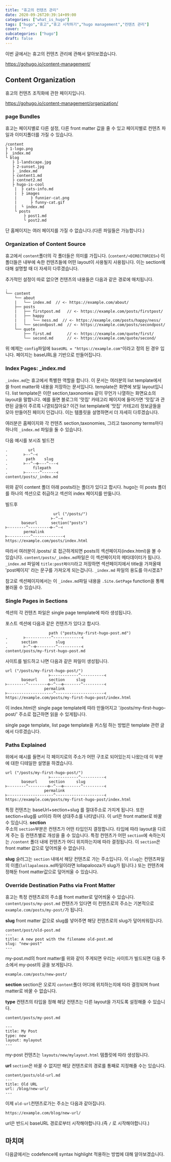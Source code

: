 ```yaml
---
title: "휴고의 컨텐츠 관리"
date: 2020-09-26T20:39:14+09:00
categories: ["what_is_hugo"]
tags: ["hugo","휴고","휴고 시작하기","hugo management","컨텐츠 관리"]
cover: ""
subcategories: ["hugo"]
draft: false
---
```


이번 글에서는 휴고의 컨텐츠 관리에 관해서 알아보겠습니다.  

https://gohugo.io/content-management/

## Content Organization
휴고의 컨텐츠 조직화에 관한 페이지입니다.

https://gohugo.io/content-management/organization/

### page Bundles

휴고는 페이지별로 다른 설정, 다른 front matter 값을 줄 수 있고 페이지별로 컨텐츠 파일과 이미지폴더를 가질 수 있습니다. 

```
/content
├ 1-logo.png
├ _index.md
└ blog
   ├ 1-landscape.jpg
   ├ 2-sunset.jpg
   ├ _index.md
   ├ content1.md
   ├ contnet2.md
   ├ hugo-is-cool
    |  ├ cats-info.md
    |  ├ images 
    |      ├ funnier-cat.png
    |      ├ funny-cat.gif
    |  └ index.md        
    └ posts
        ├ post1.md
        └ post2.md     
```  
단 홈페이지는 여러 페이지를 가질 수 없습니다.(다른 파일들은 가능합니다.) 

### Organization of Content Source
휴고에서 `content`폴더의 각 폴더들은 의미를 가집니다. (`content/<DIRECTORIES>`) 이 폴더들은 내부에 속한 컨텐츠들에 어떤 layout이 사용될지 사용됩니다. 이는 section에 대해 설명할 때 더 자세히 다루겠습니다. 

추가적인 설정이 따로 없으면 컨텐츠의 내용들은 다음과 같은 경로에 매치됩니다.
```
.
└── content
    └── about
    |   └── index.md  // <- https://example.com/about/
    ├── posts
    |   ├── firstpost.md   // <- https://example.com/posts/firstpost/
    |   ├── happy
    |   |   └── ness.md  // <- https://example.com/posts/happy/ness/
    |   └── secondpost.md  // <- https://example.com/posts/secondpost/
    └── quote
        ├── first.md       // <- https://example.com/quote/first/
        └── second.md      // <- https://example.com/quote/second/
```
위 예제는 `config`파일에 `baseURL = "https://example.com"`이라고 정의 된 경우 입니다. 페이지는 baseURL을 기반으로 만들어집니다. 

### Index Pages: _index.md

`_index.md`는 휴고에서 특별한 역할을 합니다. 이 문서는 여러분의 list template에서 쓸 front matter와 내용을 저장하는 문서입니다. template은 화면에 보일 layout입니다. list template은 이란 section,taxonomies 같이 무언가 나열하는 화면요소의 layout을 말합니다. 예를 들면 블로그의 '맛집' 카테고리 페이지에 들어가면 '맛집'과 관련된 글들이 주르륵 나열되잖아요? 이건 list template에 '맛집' 카테고리 정보글들을 모아 만들어진 페이지 인겁니다. 이는 템플릿을 설명하면서 더 자세히 다루겠습니다.

여러분은 홈페이지와 각 컨텐츠 section,taxonomies, 그리고 taxonomy terms마다 하나의 `_index.md` 파일을 둘 수 있습니다. 
 
다음 예시를 보시죠
빌드전
```
.         url
.       ⊢--^-⊣
.        path    slug
.       ⊢--^-⊣⊢---^---⊣
.           filepath
.       ⊢------^------⊣
content/posts/_index.md
```
위와 같이 content 폴더 아래 posts라는 폴더가 있다고 합시다. hugo는 이 posts 폴더를 하나의 섹션으로 취급하고 섹션의 index 페이지를 만듦니다. 

빌드후
```
                     url ("/posts/")
                    ⊢-^-⊣
       baseurl      section("posts")
⊢--------^---------⊣⊢-^-⊣
        permalink
⊢----------^-------------⊣
https://example.com/posts/index.html
```
따라서 여러분이 /posts/ 로 접근하게되면 posts의 섹션페이지(index.html)을 볼 수 있습니다. `content/posts/_index.md`파일은 이 섹션페이지의 메타데이터가 됩니다. `_index.md` 파일에 `title:post페이지`라고 저장하면 섹션페이지에서 title을 가져올때 'post페이지' 라는 문구를 가져오게 되는겁니다. `_index.md` 파일의 용도를 아시겠죠?

참고로 섹션페이지에서는 이 `_index.md`파일 내용을 `.Site.GetPage` function을 통해 불러올 수 있습니다.

### Single Pages in Sections

섹션의 각 컨텐츠 파일은 single page template에 따라 생성됩니다. 

포스트 섹션에 다음과 같은 컨텐츠가 있다고 합시다.
```
                   path ("posts/my-first-hugo-post.md")
.       ⊢-----------^------------⊣
.      section        slug
.       ⊢-^-⊣⊢--------^----------⊣
content/posts/my-first-hugo-post.md
```

사이트를 빌드하고 나면 다음과 같은 파일이 생성됩니다.

```
url ("/posts/my-first-hugo-post/")
                   ⊢------------^----------⊣
       baseurl     section     slug
⊢--------^--------⊣⊢-^--⊣⊢-------^---------⊣
                 permalink
⊢--------------------^---------------------⊣
https://example.com/posts/my-first-hugo-post/index.html
```

이 index.html은 single page template에 따라 만들어지고 '/posts/my-first-hugo-post/' 주소로 접근하면 읽을 수 있게됩니다.

single page template, list page template을 커스텀 하는 방법은 template 관련 글에서 다루겠습니다.

### Paths Explained
위에서 예시를 들면서 각 페이지로의 주소가 어떤 구조로 되어있는지 나왔는데 이 부분에 대한 디테일한 설명을 하겠습니다.

```
url ("/posts/my-first-hugo-post/")
                   ⊢------------^----------⊣
       baseurl     section     slug
⊢--------^--------⊣⊢-^--⊣⊢-------^---------⊣
                 permalink
⊢--------------------^---------------------⊣
https://example.com/posts/my-first-hugo-post/index.html
```
특정 컨텐츠는 baseUrl+section+slug 를 절대주소로 가지게 됩니다.
또한 section+slug를 url이라 하며 상대주소를 나타냅니다. 이 url은 front matter로 바꿀 수 있습니다.
**section**  
주소의 `section`부분은 컨텐츠가 어떤 타입인지 결정합니다. 타입에 따라 layout을 다르게 주는 등 컨텐츠별로 개성을 줄 수 있습니다. 특정 컨텐츠가 어떤 `section`에 속하는지는 `/content` 폴더 내에 컨텐츠가 어디 위치하는지에 따라 결정됩니다. 이 `section`은 front matter 값으로 덮어씌울 수 없습니다.

**slug**
슬러그는 `section` 내에서 해당 컨텐츠로 가는 주소입니다. 이 `slug`는 컨텐츠파일의 이름(`lollapalooza.md`파일이라면 lollapalooza가 slug가 됩니다.) 또는 컨텐츠에 정해둔 front matter값으로 덮어씌울 수 있습니다.

### Override Destination Paths via Front Matter

휴고는 특정 컨텐츠로의 주소를 front matter로 덮어씌울 수 있습니다. `content/posts/my-post.md` 컨텐츠가 있다면 이 컨텐츠로의 주소는 기본적으로 `example.com/posts/my-post/`가 됩니다. 

**slug**
front matter 값으로 slug를 넣어주면 해당 컨텐츠로의 slug가 덮어씌워집니다.

```
content/post/old-post.md
---
title: A new post with the filename old-post.md
slug: "new-post"
---
```

my-post.md의 front matter를 위와 같이 주게되면 우리는 사이트가 빌드되면 다음 주소에서 my-post의 글을 보게됩니다.
```
example.com/posts/new-post/
```

**section**
section은 오로지 `content`폴더 어디에 위치하는지에 따라 결정되며 front matter로 바꿀 수 없습니다.

**type**
컨텐츠의 타입을 정해 해당 컨텐츠는 다른 layout을 가지도록 설정해줄 수 있습니다.

```
content/posts/my-post.md

---
title: My Post
type: new
layout: mylayout
---
```
my-post 컨텐츠는 `layouts/new/mylayout.html` 템플릿에 따라 생성됩니다.

**url**
`section`은 바꿀 수 없지만 해당 컨텐츠로의 경로를 통째로 지정해줄 수는 있습니다.
```
content/posts/old-url.md
---
title: Old URL
url: /blog/new-url/
---
```

이제 `old-url`컨텐츠로가는 주소는 다음과 같아집니다.
```
https://example.com/blog/new-url/
```
url은 반드시 baseURL 경로로부터 시작해야합니다.(즉 `/` 로 시작해야합니다.)


## 마치며

다음글에서는 codefence에 syntax highlight 적용하는 방법에 대해 알아보겠습니다. 